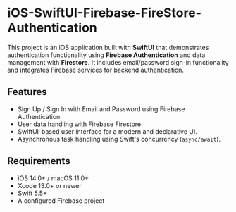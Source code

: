 # iOS-SwiftUI-Firebase-FireStore-Authentication

This project is an iOS application built with **SwiftUI** that demonstrates authentication functionality using **Firebase Authentication** and data management with **Firestore**. It includes email/password sign-in functionality and integrates Firebase services for backend authentication.

## Features

- Sign Up / Sign In with Email and Password using Firebase Authentication.
- User data handling with Firebase Firestore.
- SwiftUI-based user interface for a modern and declarative UI.
- Asynchronous task handling using Swift's concurrency (`async/await`).

## Requirements

- iOS 14.0+ / macOS 11.0+
- Xcode 13.0+ or newer
- Swift 5.5+
- A configured Firebase project
